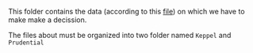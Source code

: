 This folder contains the data (according to this [file](../submission_mapper.csv)) on which we have to make make a decission.

The files about must be organized into two folder named `Keppel` and `Prudential`